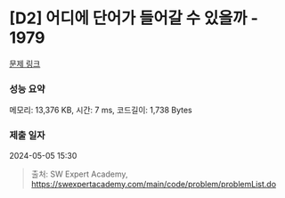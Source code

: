 # [D2] 어디에 단어가 들어갈 수 있을까 - 1979 

[문제 링크](https://swexpertacademy.com/main/code/problem/problemDetail.do?contestProbId=AV5PuPq6AaQDFAUq) 

### 성능 요약

메모리: 13,376 KB, 시간: 7 ms, 코드길이: 1,738 Bytes

### 제출 일자

2024-05-05 15:30



> 출처: SW Expert Academy, https://swexpertacademy.com/main/code/problem/problemList.do